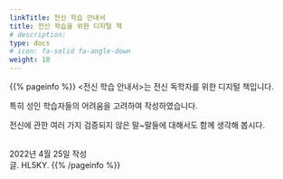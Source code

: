 ```yaml
---
linkTitle: 전신 학습 안내서
title: 전신 학습을 위한 디지털 책
# description:
type: docs
# icon: fa-solid fa-angle-down
weight: 10
---
```


{{% pageinfo %}}
<전신 학습 안내서>는 전신 독학자를 위한 디지털 책입니다.

특히 성인 학습자들의 어려움을 고려하여 작성하였습니다.

전신에 관한 여러 가지 검증되지 않은 말~말들에 대해서도 함께 생각해 봅시다.

<br>
2022년 4월 25일 작성<br>
글. HL5KY.
{{% /pageinfo %}}


